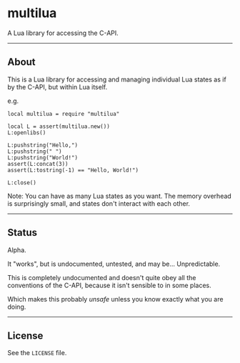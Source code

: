 # multilua

A Lua library for accessing the C-API.

---

## About

This is a Lua library for accessing and managing individual Lua states as if by the C-API, but within Lua itself.

e.g.

	local multilua = require "multilua"

	local L = assert(multilua.new())
	L:openlibs()
	
	L:pushstring("Hello,")
	L:pushstring(" ")
	L:pushstring("World!")
	assert(L:concat(3))
	assert(L:tostring(-1) == "Hello, World!")

	L:close()

Note: You can have as many Lua states as you want. The memory overhead is surprisingly small, and states don't interact with each other.

---

## Status

Alpha.

It "works", but is undocumented, untested, and may be... Unpredictable.

This is completely undocumented and doesn't quite obey all the conventions of the C-API, because it isn't sensible to in some places.

Which makes this probably _unsafe_ unless you know exactly what you are doing.

---

## License

See the `LICENSE` file.
